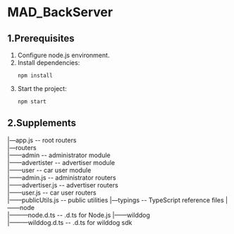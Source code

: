 # MAD_BackServer   
## 1.Prerequisites   
 1. Configure node.js environment.   
 2. Install dependencies: <pre><code>npm install</code></pre>
 3. Start the project: <pre><code>npm start</code></pre>

## 2.Supplements   
|—app.js  -- root routers   
|—routers   
|——admin  -- administrator module   
|——advertister  -- advertiser module   
|——user  -- car user module   
|——admin.js  -- administrator routers   
|——advertiser.js   -- advertiser routers   
|——user.js   -- car user routers   
|——publicUtils.js   -- public utilities
|—typings   -- TypeScript reference files
|——node  
|———node.d.ts   -- .d.ts for Node.js
|——wilddog  
|———wilddog.d.ts   -- .d.ts for wilddog sdk
 
